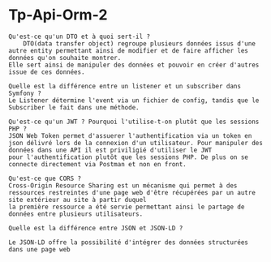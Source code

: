 # Tp-Api-Orm-2


    Qu'est-ce qu'un DTO et à quoi sert-il ?
    	DTO(data transfer object) regroupe plusieurs données issus d'une autre entity permettant ainsi de modifier et de faire afficher les données qu'on souhaite montrer.
	Elle sert ainsi de manipuler des données et pouvoir en créer d'autres issue de ces données.

    Quelle est la différence entre un listener et un subscriber dans Symfony ?
	Le Listener détermine l'event via un fichier de config, tandis que le Subscriber le fait dans une méthode. 

    Qu'est-ce qu'un JWT ? Pourquoi l'utilise-t-on plutôt que les sessions PHP ?
	JSON Web Token permet d'assuerer l'authentification via un token en json délivré lors de la connexion d'un utilisateur. Pour manipuler des données dans une API il est priviligié d'utiliser le JWT
	pour l'authentification plutôt que les sessions PHP. De plus on se connecte directement via Postman et non en front.

    Qu'est-ce que CORS ?
	Cross-Origin Resource Sharing est un mécanisme qui permet à des ressources restreintes d'une page web d'être récupérées par un autre site extérieur au site à partir duquel
	la première ressource a été servie permettant ainsi le partage de données entre plusieurs utilisateurs.

    Quelle est la différence entre JSON et JSON-LD ?

	Le JSON-LD offre la possibilité d'intégrer des données structurées dans une page web
